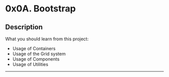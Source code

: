 # 0x0A. Bootstrap

## Description

What you should learn from this project:

* Usage of Containers
* Usage of the Grid system
* Usage of Components
* Usage of Utilities

---
